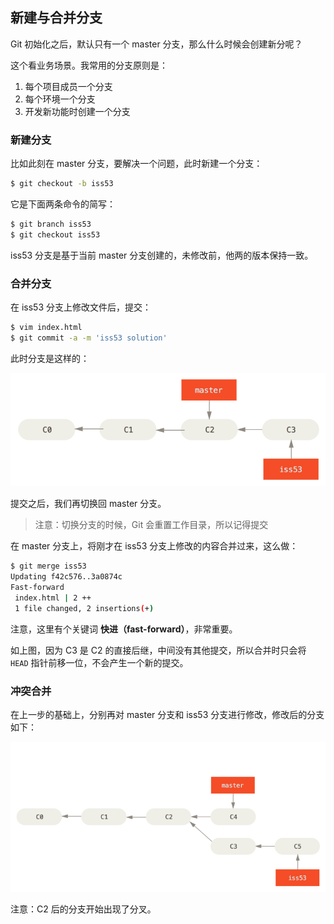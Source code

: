 ## 新建与合并分支

Git 初始化之后，默认只有一个 master 分支，那么什么时候会创建新分呢？

这个看业务场景。我常用的分支原则是：

1. 每个项目成员一个分支
2. 每个环境一个分支
3. 开发新功能时创建一个分支

### 新建分支

比如此刻在 master 分支，要解决一个问题，此时新建一个分支：

```sh
$ git checkout -b iss53
```

它是下面两条命令的简写：

```sh
$ git branch iss53
$ git checkout iss53
```

iss53 分支是基于当前 master 分支创建的，未修改前，他两的版本保持一致。

### 合并分支

在 iss53 分支上修改文件后，提交：

```sh
$ vim index.html
$ git commit -a -m 'iss53 solution'
```
此时分支是这样的：

![basic-branching-3](/assets/basic-branching-3.png)

提交之后，我们再切换回 master 分支。

> 注意：切换分支的时候，Git 会重置工作目录，所以记得提交

在 master 分支上，将刚才在 iss53 分支上修改的内容合并过来，这么做：

```sh
$ git merge iss53
Updating f42c576..3a0874c
Fast-forward
 index.html | 2 ++
 1 file changed, 2 insertions(+)
```

注意，这里有个关键词 **快进（fast-forward）**，非常重要。

如上图，因为 C3 是 C2 的直接后继，中间没有其他提交，所以合并时只会将 `HEAD` 指针前移一位，不会产生一个新的提交。

### 冲突合并

在上一步的基础上，分别再对 master 分支和 iss53 分支进行修改，修改后的分支如下：

![basic-branching-6](/assets/basic-branching-6.png)

注意：C2 后的分支开始出现了分叉。

